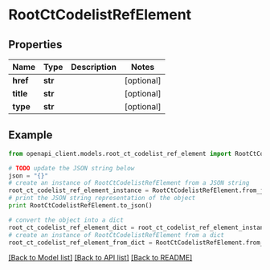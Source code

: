 # RootCtCodelistRefElement


## Properties
Name | Type | Description | Notes
------------ | ------------- | ------------- | -------------
**href** | **str** |  | [optional] 
**title** | **str** |  | [optional] 
**type** | **str** |  | [optional] 

## Example

```python
from openapi_client.models.root_ct_codelist_ref_element import RootCtCodelistRefElement

# TODO update the JSON string below
json = "{}"
# create an instance of RootCtCodelistRefElement from a JSON string
root_ct_codelist_ref_element_instance = RootCtCodelistRefElement.from_json(json)
# print the JSON string representation of the object
print RootCtCodelistRefElement.to_json()

# convert the object into a dict
root_ct_codelist_ref_element_dict = root_ct_codelist_ref_element_instance.to_dict()
# create an instance of RootCtCodelistRefElement from a dict
root_ct_codelist_ref_element_from_dict = RootCtCodelistRefElement.from_dict(root_ct_codelist_ref_element_dict)
```
[[Back to Model list]](../README.md#documentation-for-models) [[Back to API list]](../README.md#documentation-for-api-endpoints) [[Back to README]](../README.md)


